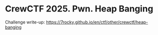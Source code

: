 # CrewCTF 2025. Pwn. Heap Banging

Challenge write-up: https://7rocky.github.io/en/ctf/other/crewctf/heap-banging
